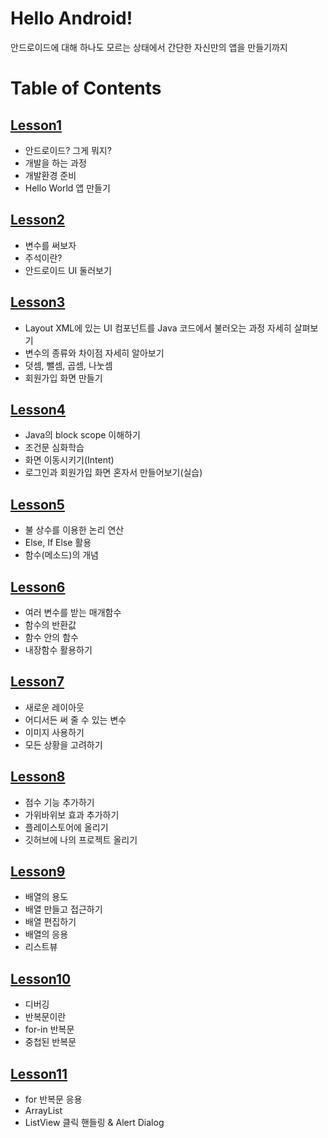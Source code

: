# Hello Android!

안드로이드에 대해 하나도 모르는 상태에서 간단한 자신만의 앱을 만들기까지


# Table of Contents

## [Lesson1](https://github.com/wooklym/study-android/tree/master/lesson1)

- 안드로이드? 그게 뭐지?
- 개발을 하는 과정
- 개발환경 준비
- Hello World 앱 만들기

## [Lesson2](https://github.com/wooklym/study-android/tree/master/lesson2)

- 변수를 써보자
- 주석이란?
- 안드로이드 UI 둘러보기

## [Lesson3](https://github.com/wooklym/study-android/tree/master/lesson3)

- Layout XML에 있는 UI 컴포넌트를 Java 코드에서 불러오는 과정 자세히 살펴보기
- 변수의 종류와 차이점 자세히 알아보기
- 덧셈, 뺄셈, 곱셈, 나눗셈
- 회원가입 화면 만들기

## [Lesson4](https://github.com/wooklym/study-android/tree/master/lesson4)

- Java의 block scope 이해하기
- 조건문 심화학습
- 화면 이동시키기(Intent)
- 로그인과 회원가입 화면 혼자서 만들어보기(실습)

## [Lesson5](https://github.com/wooklym/study-android/tree/master/lesson5)
- 불 상수를 이용한 논리 연산
- Else, If Else 활용
- 함수(메소드)의 개념

## [Lesson6](https://github.com/wooklym/study-android/tree/master/lesson6)
- 여러 변수를 받는 매개함수
- 함수의 반환값
- 함수 안의 함수
- 내장함수 활용하기

## [Lesson7](https://github.com/wooklym/study-android/tree/master/lesson7)
- 새로운 레이아웃
- 어디서든 써 줄 수 있는 변수
- 이미지 사용하기
- 모든 상황을 고려하기

## [Lesson8](https://github.com/wooklym/study-android/tree/master/lesson8)
- 점수 기능 추가하기
- 가위바위보 효과 추가하기
- 플레이스토어에 올리기
- 깃허브에 나의 프로젝트 올리기

## [Lesson9](https://github.com/wooklym/study-android/tree/master/lesson9)
- 배열의 용도
- 배열 만들고 접근하기
- 배열 편집하기
- 배열의 응용
- 리스트뷰

## [Lesson10](https://github.com/wooklym/study-android/tree/master/lesson10)
- 디버깅
- 반복문이란
- for-in 반복문
- 중첩된 반복문

## [Lesson11](https://github.com/wooklym/study-android/tree/master/lesson11)
- for 반복문 응용
- ArrayList
- ListView 클릭 핸들링 & Alert Dialog
